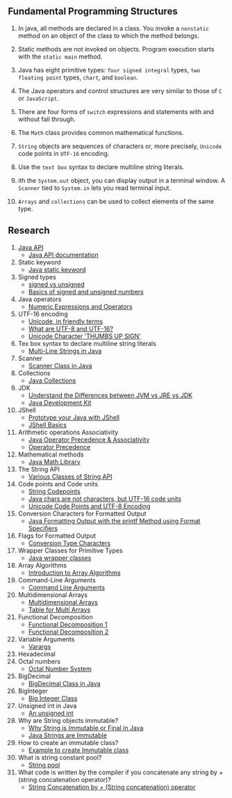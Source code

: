 ## Fundamental Programming Structures

1. In java, all methods are declared in a class. You invoke a `nonstatic` method on an object of the class to which the method belongs.

2. Static methods are not invoked on objects. Program execution starts with the `static main` method.

3. Java has eight primitive types: `four signed integral` types, `two floating point` types, `chart`, and `boolean`.

4. The Java operators and control structures are very similar to those of `C` or `JavaScript`.

5. There are four forms of `switch` expressions and statements with and without fall through.

6. The `Math` class provides common mathematical functions.

7. `String` objects are sequences of characters or, more precisely, `Unicode` code points in `UTF-16` encoding.

8. Use the `text box` syntax to declare multiline string literals.

9. ith the `System.out` object, you can display output in a terminal window. A `Scanner` tied to `System.in` lets you read terminal input.

10. `Arrays` and `collections` can be used to collect elements of the same type.

## Research

1. [Java API](https://docs.oracle.com/en/java/javase/17/docs/api/)
    * [Java API documentation](https://www.youtube.com/watch?v=ULEOb8wLa_k)
2. Static keyword
    * [Java static keyword](https://www.youtube.com/watch?v=wa1HzkMqY9A)
3. Signed types
    * [signed vs unsigned](https://www.youtube.com/watch?v=m04-JYbIXHE)
    * [Basics of signed and unsigned numbers](https://www.youtube.com/watch?v=miwMEUfkqfY)
4. Java operators
    * [Numeric Expressions and Operators](https://www.youtube.com/watch?v=RA7wkTV6z4k)
5. UTF-16 encoding
    * [Unicode, in friendly terms](https://www.youtube.com/watch?v=ut74oHojxqo)
    * [What are UTF-8 and UTF-16?](https://www.youtube.com/watch?v=QCEqpd807z4)
    * [Unicode Character 'THUMBS UP SIGN'](https://www.fileformat.info/info/unicode/char/1f44d/index.htm)
6. Tex box syntax to declare multiline string literals
    * [Multi-Line Strings in Java](https://www.youtube.com/watch?v=cYOkzqI92M4)
7. Scanner
    * [Scanner Class in Java](https://www.youtube.com/watch?v=IzJ9v8MTVoM)
8. Collections
    * [Java Collections](https://www.youtube.com/watch?v=hKhlkx_6HeI&list=PLUDwpEzHYYLu9-xrx5ykNH8wmN1C1qClk)
9. JDK
    * [Understand the Differences between JVM vs JRE vs JDK](https://www.youtube.com/watch?v=RYd_hagCiVk)
    * [Java Development Kit](https://www.youtube.com/watch?v=4XgmbO1qexM)
10. JShell
    * [Prototype your Java with JShell](https://www.youtube.com/watch?v=201IpTSRIGs)
    * [JShell Basics](https://www.youtube.com/watch?v=mdafxtP4RZU&list=PLqq-6Pq4lTTZh5EDIPZuaD3S25z49Rodz)
11. Arithmetic operations Associativity
    * [Java Operator Precedence & Associativity](https://www.youtube.com/watch?v=ch_htR9tX9c)
    * [Operator Precedence](https://www.youtube.com/watch?v=b_aqlhS1e28)
12. Mathematical methods
    * [Java Math Library](https://www.youtube.com/watch?v=ufegX5o8uc4)
13. The String API
    * [Various Classes of String API](https://www.youtube.com/watch?v=BJWh7ioUgQs&list=PL6pxHmHF3F5LgtI8Z_SHiYsvt2m9BgHmH)
14. Code points and Code units
    * [String Codepoints](https://www.youtube.com/watch?v=DUam3ALSulo)
    * [Java chars are not characters, but UTF-16 code units](https://www.youtube.com/watch?v=yrAfTClpNU0)
    * [Unicode Code Points and UTF-8 Encoding](https://www.youtube.com/watch?v=tbdym9ZtepQ)
15. Conversion Characters for Formatted Output
    * [Java Formatting Output with the printf Method using Format Specifiers](https://www.youtube.com/watch?v=V8jLACwvCzs)
16. Flags for Formatted Output
    * [Conversion Type Characters](https://www.youtube.com/watch?v=moQ3Kr8ouiU)
17. Wrapper Classes for Primitive Types
    * [Java wrapper classes](https://www.youtube.com/watch?v=4MiEznM8y8Q)
18. Array Algorithms
    * [Introduction to Array Algorithms](https://www.youtube.com/watch?v=WRevubAdEDQ)
19. Command-Line Arguments
    * [Command Line Arguments](https://www.youtube.com/watch?v=Up17-azeuyE)
20. Multidimensional Arrays
    * [Multidimensional Arrays](https://www.youtube.com/watch?v=ctab5xPv-Vk)
    * [Table for Multi Arrays](https://www.youtube.com/watch?v=hbot9MQVHOM)
21. Functional Decomposition
    * [Functional Decomposition 1](https://www.youtube.com/watch?v=nEVnTJjQxms)
    * [Functional Decomposition 2](https://www.youtube.com/watch?v=cv-aOsqaTeA)
22. Variable Arguments
    * [Varargs](https://www.youtube.com/watch?v=9EzGgz5th_s)
23. Hexadecimal
24. Octal numbers
    * [Octal Number System](https://www.youtube.com/watch?v=MGu-P4OOnh0)
24. BigDecimal
    * [BigDecimal Class in Java](https://www.geeksforgeeks.org/bigdecimal-class-java/)
25. BigInteger
    * [Big Integer Class](https://www.javatpoint.com/java-biginteger)
26. Unsigned int in Java
    * [An unsigned int](https://programming.guide/java/unsigned-int.html)
27. Why are String objects immutable?
    * [Why String is Immutable or Final in Java](https://www.javatpoint.com/why-string-is-immutable-or-final-in-java#:~:text=The%20String%20is%20immutable%20in,it%20makes%20the%20String%20immutable.)
    * [Java Strings are Immutable](https://www.youtube.com/watch?v=Bj9Mx_Lx3q4)
28. How to create an immutable class?
    * [Example to create Immutable class](https://www.javatpoint.com/how-to-create-immutable-class)
29. What is string constant pool?
    * [String pool](https://www.javatpoint.com/string-pool-in-java)
30. What code is written by the compiler if you concatenate any string by + (string concatenation operator)?
    * [String Concatenation by + (String concatenation) operator](https://www.javatpoint.com/string-concatenation-in-java)